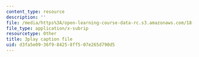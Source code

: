 ```yaml
---
content_type: resource
description: ''
file: /media/https%3A/open-learning-course-data-rc.s3.amazonaws.com/18-03sc-differential-equations-fall-2011/d3fa5e0936f984258ff507e265d790d5_SioXozu-Loo.srt
file_type: application/x-subrip
resourcetype: Other
title: 3play caption file
uid: d3fa5e09-36f9-8425-8ff5-07e265d790d5
---
```

